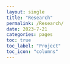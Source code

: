 ```yaml
---
layout: single
title: "Research"
permalink: /Research/
date: 2023-7-21
categories: pages
toc: true
toc_label: "Project"
toc_icon: "columns"
---
```

